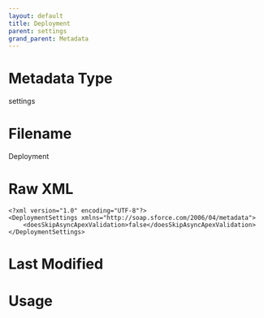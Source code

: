 ```yaml
---
layout: default
title: Deployment
parent: settings
grand_parent: Metadata
---
```

# Metadata Type
settings


# Filename 
Deployment


# Raw XML
```
<?xml version="1.0" encoding="UTF-8"?>
<DeploymentSettings xmlns="http://soap.sforce.com/2006/04/metadata">
    <doesSkipAsyncApexValidation>false</doesSkipAsyncApexValidation>
</DeploymentSettings>
```


# Last Modified


# Usage
